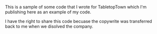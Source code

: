 This is a sample of some code that I wrote for TabletopTown which I'm publishing here as an example of my code.

I have the right to share this code becuase the copywrite was transferred back to me when we disolved the company.
